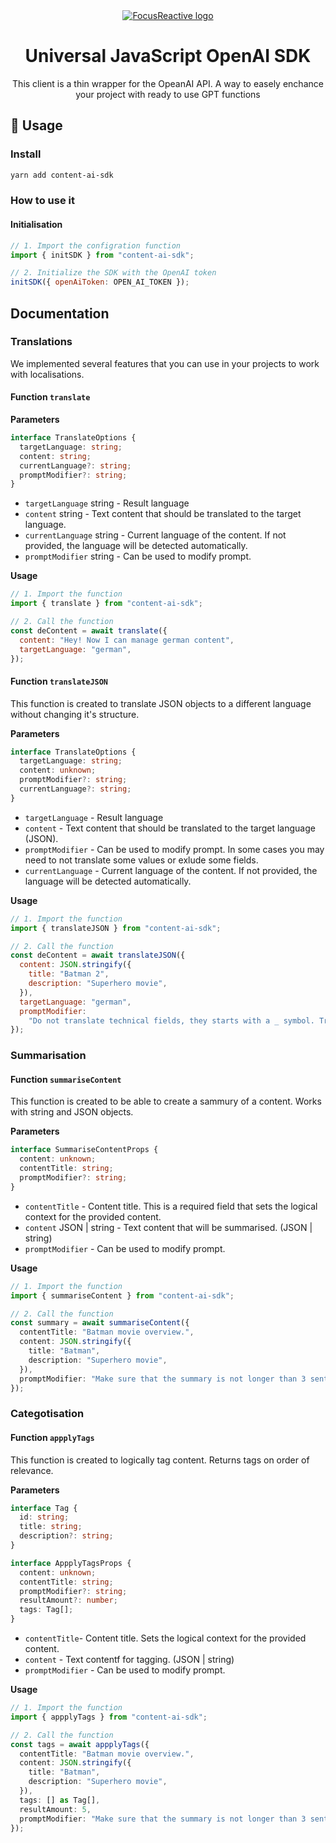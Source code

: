 <div align="center">
	<a  href="https://focusreactive.com/"  align="center">
		<img  src="https://gitnation.imgix.net/stichting-frontend-amsterdam/image/upload/f_auto,c_scale,w_300/v1682673527/dev/focus_reactive__light_back_s7lhwa.png?auto=format"  alt="FocusReactive logo">
	</a>
	<h1 align="center">Universal JavaScript OpenAI SDK</h1>
	<p align="center">This client is a thin wrapper for the OpeanAI API. A way to easely enchance your project with ready to use GPT functions</p>
</div>

## 🚀 Usage

### Install

```sh
yarn add content-ai-sdk
```

### How to use it

#### Initialisation

```javascript
// 1. Import the configration function
import { initSDK } from "content-ai-sdk";

// 2. Initialize the SDK with the OpenAI token
initSDK({ openAiToken: OPEN_AI_TOKEN });
```

## Documentation

### Translations

We implemented several features that you can use in your projects to work with localisations.

#### Function **`translate`**

**Parameters**

```typescript
interface TranslateOptions {
  targetLanguage: string;
  content: string;
  currentLanguage?: string;
  promptModifier?: string;
}
```

- `targetLanguage` string - Result language
- `content` string - Text content that should be translated to the target language.
- `currentLanguage` string - Current language of the content. If not provided, the language will be detected automatically.
- `promptModifier` string - Can be used to modify prompt.

**Usage**

```javascript
// 1. Import the function
import { translate } from "content-ai-sdk";

// 2. Call the function
const deContent = await translate({
  content: "Hey! Now I can manage german content",
  targetLanguage: "german",
});
```

#### Function **`translateJSON`**

This function is created to translate JSON objects to a different language without changing it's structure.

**Parameters**

```typescript
interface TranslateOptions {
  targetLanguage: string;
  content: unknown;
  promptModifier?: string;
  currentLanguage?: string;
}
```

- `targetLanguage` - Result language
- `content` - Text content that should be translated to the target language (JSON).
- `promptModifier` - Can be used to modify prompt. In some cases you may need to not translate some values or exlude some fields.
- `currentLanguage` - Current language of the content. If not provided, the language will be detected automatically.

**Usage**

```javascript
// 1. Import the function
import { translateJSON } from "content-ai-sdk";

// 2. Call the function
const deContent = await translateJSON({
  content: JSON.stringify({
    title: "Batman 2",
    description: "Superhero movie",
  }),
  targetLanguage: "german",
  promptModifier:
    "Do not translate technical fields, they starts with a _ symbol. Translate only values with more than 1 word.",
});
```

### Summarisation

#### Function **`summariseContent`**

This function is created to be able to create a sammury of a content. Works with string and JSON objects.

**Parameters**

```typescript
interface SummariseContentProps {
  content: unknown;
  contentTitle: string;
  promptModifier?: string;
}
```

- `contentTitle` - Content title. This is a required field that sets the logical context for the provided content.
- `content` JSON | string - Text content that will be summarised. (JSON | string)
- `promptModifier` - Can be used to modify prompt.

**Usage**

```typescript
// 1. Import the function
import { summariseContent } from "content-ai-sdk";

// 2. Call the function
const summary = await summariseContent({
  contentTitle: "Batman movie overview.",
  content: JSON.stringify({
    title: "Batman",
    description: "Superhero movie",
  }),
  promptModifier: "Make sure that the summary is not longer than 3 sentences.",
});
```

### Categotisation

#### Function **`appplyTags`**

This function is created to logically tag content. Returns tags on order of relevance.

**Parameters**

```typescript
interface Tag {
  id: string;
  title: string;
  description?: string;
}

interface AppplyTagsProps {
  content: unknown;
  contentTitle: string;
  promptModifier?: string;
  resultAmount?: number;
  tags: Tag[];
}
```

- `contentTitle`- Content title. Sets the logical context for the provided content.
- `content` - Text contentf for tagging. (JSON | string)
- `promptModifier` - Can be used to modify prompt.

**Usage**

```typescript
// 1. Import the function
import { appplyTags } from "content-ai-sdk";

// 2. Call the function
const tags = await appplyTags({
  contentTitle: "Batman movie overview.",
  content: JSON.stringify({
    title: "Batman",
    description: "Superhero movie",
  }),
  tags: [] as Tag[],
  resultAmount: 5,
  promptModifier: "Make sure that the summary is not longer than 3 sentences.",
});
```
